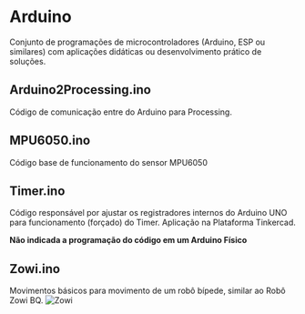 # Arduino

Conjunto de programações de microcontroladores (Arduino, ESP ou similares) com aplicações didáticas ou desenvolvimento prático de soluções.

## Arduino2Processing.ino
Código de comunicação entre do Arduino para Processing.

## MPU6050.ino
Código base de funcionamento do sensor MPU6050

## Timer.ino
Código responsável por ajustar os registradores internos do Arduino UNO para funcionamento (forçado) do Timer. Aplicação na Plataforma Tinkercad.

**Não indicada a programação do código em um Arduino Físico**

## Zowi.ino
Movimentos básicos para movimento de um robô bípede, similar ao Robô Zowi BQ.
![Zowi](https://www.electan.com/images/thumbnails/zowi.jpg.thumb_400x300.jpg)